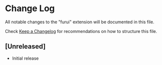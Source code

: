 # Change Log

All notable changes to the "furui" extension will be documented in this file.

Check [Keep a Changelog](http://keepachangelog.com/) for recommendations on how to structure this file.

## [Unreleased]

- Initial release